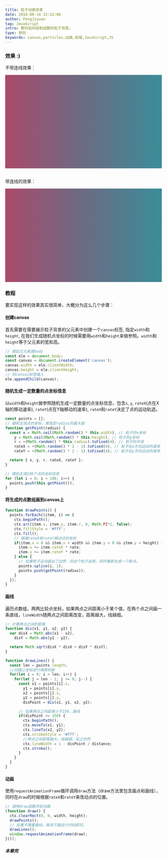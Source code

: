 ```yaml
---
title: 粒子动画背景
date: 2018-08-14 15:52:06
author: PengJiyuan
tag: JavaScript
intro: 教你如何绘制炫酷的粒子背景。
type: 原创
keywords: canvas,particles,动画,前端,JavaScript,JS
---
```


### 效果 :)

不带连线效果：

<div id="particle-demo" style="width: 100%;height: 300px;background: linear-gradient(to right, #aa4b6b, #6b6b83, #3b8d99);background: -webkit-linear-gradient(to right, #aa4b6b, #6b6b83, #3b8d99);"></div>
<script src="https://unpkg.com/particle-bg/lib/particle-bg.umd.min.js"></script>
<script>
  particleBg('#particle-demo', {
    line: false
  });
</script>

<br/>带连线的效果：<br/>

<div id="particle-demo2" style="width: 100%;height: 300px;background: linear-gradient(to right, #aa4b6b, #6b6b83, #3b8d99);background: -webkit-linear-gradient(to right, #aa4b6b, #6b6b83, #3b8d99);"></div>
<script>
  particleBg('#particle-demo2');
</script>

### 教程

要实现这样的效果其实很简单，大概分为这么几个步骤：

#### 创建canvas

首先需要在需要展示粒子背景的父元素中创建一个`canvas`标签, 指定`width`和`height`, 在我们生成随机点坐标的时候需要用`width`和`height`来做参照。`width`和`height`等于父元素的宽和高。

```javascript
// 假如父元素是body
const ele = document.body;
const canvas = document.createElement('canvas');
canvas.width = ele.clientWidth;
canvas.height = ele.clientHeight;
// 将canvas标签插入
ele.appendChild(canvas);
```

#### 随机生成一定数量的点坐标信息

以`width`和`height`做参照随机生成一定数量的点坐标信息，包含`x`, `y`, `rateX`(点在X轴的移动速率), `rateY`(点在Y轴移动的速率), `rateX`和`rateY`决定了点的运动轨迹。

```javascript
const points = [];
// 随机生成点的坐标，需指定radius的最大值
function getPoint(radius) {
  const x = Math.ceil(Math.random() * this.width), // 粒子的x坐标
    y = Math.ceil(Math.random() * this.height), // 粒子的y坐标
    r = +(Math.random() * this.radius).toFixed(4), // 粒子的半径
    rateX = +(Math.random() * 2 - 1).toFixed(4), // 粒子在x方向运动的速率
    rateY = +(Math.random() * 2 - 1).toFixed(4); // 粒子在y方向运动的速率

  return { x, y, r, rateX, rateY };
}

// 随机生成100个点的坐标信息
for (let i = 0; i < 100; i++) {
  points.push(this.getPoint());
}
```

#### 将生成的点数组画到canvas上

```javascript
function drawPoints() {
  points.forEach((item, i) => {
    ctx.beginPath();
    ctx.arc(item.x, item.y, item.r, 0, Math.PI*2, false);
    ctx.fillStyle = '#fff';
    ctx.fill();
    // 根据rateX和rateY移动点的坐标
    if(item.x > 0 && item.x < width && item.y > 0 && item.y < height) {
      item.x += item.rateX * rate;
      item.y += item.rateY * rate;
    } else {
      // 如果粒子运动超出了边界，将这个粒子去除，同时重新生成一个新点。
      points.splice(i, 1);
      points.push(getPoint(radius));
    }
  });
}
```

#### 画线

遍历点数组，两两比较点坐标，如果两点之间距离小于某个值，在两个点之间画一条直线，`lineWidth`随两点之间距离改变，距离越大，线越细。

```javascript
// 计算两点之间的距离
function dis(x1, y1, x2, y2) {
  var disX = Math.abs(x1 - x2),
    disY = Math.abs(y1 - y2);

  return Math.sqrt(disX * disX + disY * disY);
}

function drawLines() {
  const len = points.length;
  //对圆心坐标进行两两判断
  for(let i = 0; i < len; i++) {
    for(let j = len - 1; j >= 0; j--) {
      const x1 = points[i].x,
        y1 = points[i].y,
        x2 = points[j].x,
        y2 = points[j].y,
        disPoint = dis(x1, y1, x2, y2);

      // 如果两点之间距离小于150，画线
      if(disPoint <= 150) {
        ctx.beginPath();
        ctx.moveTo(x1, y1);
        ctx.lineTo(x2, y2);
        ctx.strokeStyle = '#fff';
        //两点之间距离越大，线越细，反之亦然
        ctx.lineWidth = 1 - disPoint / distance;
        ctx.stroke();
      }
    }
  }
}
```

#### 动画

使用`requestAnimationFrame`循环调用`draw`方法（draw方法里包含画点和画线），同时在`draw`的时候根据`rateX`和`rateY`来改动点的位置。

```javascript
// 调用draw函数开启动画
(function draw() {
  ctx.clearRect(0, 0, width, height);
  drawPoints();
  // 如果不需要画线，取消下面这行代码即可。
  drawLines();
  window.requestAnimationFrame(draw);
}());
```

##### 本章完
